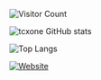 ![Visitor Count](https://profile-counter.glitch.me/tcxone/count.svg)

![tcxone GitHub stats](https://github-readme-stats.vercel.app/api?username=tcxone&show_icons=true&theme=tokyonight)

![Top Langs](https://github-readme-stats.vercel.app/api/top-langs/?username=tcxone&layout=compact&theme=tokyonight)

[![Website](https://img.shields.io/badge/website-tcxone-green)](https://tcxone.github.io)
